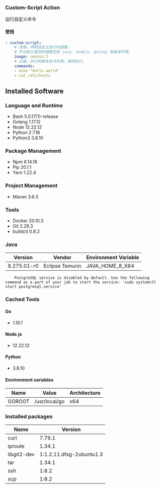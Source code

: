 ### Custom-Script Action

运行自定义命令

#### 使用

```yaml
- custom-script:
    # 选填。声明自定义运行时镜像。
    # 平台默认提供的镜像包括 java, nodejs, golang 等编译环境。
    image: centos:7
    # 必填，执行的脚本命令列表，顺序执行。
    commands:
    - echo "hello world"
    - cat /etc/hosts
```

## Installed Software
### Language and Runtime
- Bash 5.0.17(1)-release
- Golang 1.17.12
- Node 12.22.12
- Python 2.7.18
- Python3 3.8.10

### Package Management
- Npm 6.14.16
- Pip 20.1.1
- Yarn 1.22.4

### Project Management
- Maven 3.6.3

### Tools
- Docker 20.10.3
- Git 2.26.3
- buildctl 0.9.2

### Java
| Version              | Vendor          | Environment Variable |
| -------------------- | --------------- | -------------------- |
| 8.275.01-r0          | Eclipse Temurin | JAVA_HOME_8_X64      |


```
    PostgreSQL service is disabled by default. Use the following command as a part of your job to start the service: 'sudo systemctl start postgresql.service'
```

### Cached Tools
#### Go
- 1.19.1

#### Node.js
- 12.22.12

#### Python
- 3.8.10

#### Environment variables
| Name            | Value                              | Architecture |
| --------------- | ---------------------------------- | ------------ |
| GOROOT | /usr/local/go | x64          |


### Installed packages
| Name           | Version                  |
|----------------|--------------------------|
| curl           | 7.79.1                   |
| iproute        | 1.34.1                   |
| libgit2-dev    | 1:1.2.11.dfsg-2ubuntu1.3 |
| tar            | 1.34.1                   |
| ssh | 1:8.2                    |
| scp |     1:8.2                     |
